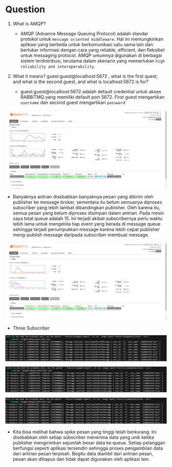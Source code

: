 # Question

1. What is AMQP?
    - AMQP (Advance Message Queuing Protocol) adalah standar protokol untuk `message oriented middleware`. Hal ini memungkinkan aplikasi yang berbeda untuk berkomunikasi satu sama lain dan bertukar informasi dengan cara yang reliable, efficient, dan fleksibel untuk messaging protocol. AMQP umumnya digunakan di berbagai sistem terdistribusi, terutama dalam skenario yang memerlukan `high reliability and interoperability`.

2. What it means? guest:guest@localhost:5672 , what is the first quest, and what is the second guest, and what is localhost:5672 is for? 
    - guest:guest@localhost:5672 adalah default credential untuk akses RABBITMQ yang memiliki default port 5672. First guest mengartikan `username` dan second guest mengartikan `password`

![alt text](SlowSub.jpeg)
- Banyaknya antrian disebabkan banyaknya pesan yang dikirim oleh publisher ke message broker, sementara itu belum semuanya diproses subscriber yang lebih lambat dibandingkan publisher. Oleh karena itu, semua pesan yang belum diproses disimpan dalam antrian. Pada mesin saya total queue adalah 15. Ini terjadi akibat subscribernya perlu waktu lebih lama untuk mengelola tiap event yang berada di message queue sehingga terjadi penumpukkan message karena lebih cepat publisher meng-publish message daripada subscriber membuat message.

![alt text](SpikeDown.png)

- Three Subscriber

![alt text](sub1.png)

![alt text](sub2.png)

![alt text](sub3.png)

- Kita bisa melihat bahwa spike pesan yang tinggi telah berkurang. Ini disebabkan oleh setiap subscriber menerima data yang unik ketika publisher mengirimkan sejumlah besar data ke queue. Setiap pelanggan berfungsi seperti aplikasi tersendiri sehingga proses pengambilan data dari antrian pesan terpisah. Begitu data diambil dari antrian pesan, pesan akan dihapus dan tidak dapat digunakan oleh aplikasi lain.